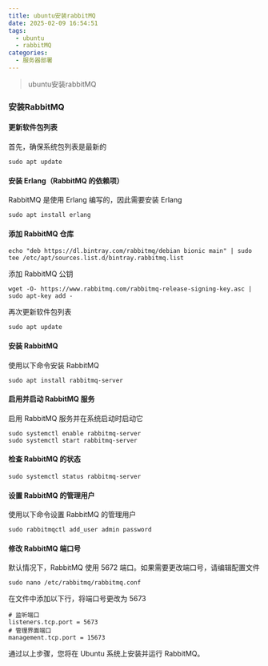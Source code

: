 ```yaml
---
title: ubuntu安装rabbitMQ
date: 2025-02-09 16:54:51
tags:
  - ubuntu
  - rabbitMQ
categories:
  - 服务器部署
---
```


> ubuntu安装rabbitMQ

<!-- more -->

### 安装RabbitMQ

#### 更新软件包列表
首先，确保系统包列表是最新的
```shell
sudo apt update
```

#### 安装 Erlang（RabbitMQ 的依赖项）
RabbitMQ 是使用 Erlang 编写的，因此需要安装 Erlang
```shell
sudo apt install erlang
```

#### 添加 RabbitMQ 仓库
```shell
echo "deb https://dl.bintray.com/rabbitmq/debian bionic main" | sudo tee /etc/apt/sources.list.d/bintray.rabbitmq.list
```

添加 RabbitMQ 公钥  
```shell
wget -O- https://www.rabbitmq.com/rabbitmq-release-signing-key.asc | sudo apt-key add -
```
再次更新软件包列表  
```shell
sudo apt update
```
#### 安装 RabbitMQ
使用以下命令安装 RabbitMQ  
```shell
sudo apt install rabbitmq-server
```

#### 启用并启动 RabbitMQ 服务
启用 RabbitMQ 服务并在系统启动时启动它  
```shell
sudo systemctl enable rabbitmq-server
sudo systemctl start rabbitmq-server
```

#### 检查 RabbitMQ 的状态  
```shell
sudo systemctl status rabbitmq-server
```

#### 设置 RabbitMQ 的管理用户
使用以下命令设置 RabbitMQ 的管理用户  
```shell
sudo rabbitmqctl add_user admin password
```

#### 修改 RabbitMQ 端口号
默认情况下，RabbitMQ 使用 5672 端口。如果需要更改端口号，请编辑配置文件  
```shell
sudo nano /etc/rabbitmq/rabbitmq.conf
```
在文件中添加以下行，将端口号更改为 5673  
```shell
# 监听端口
listeners.tcp.port = 5673
# 管理界面端口
management.tcp.port = 15673
```

通过以上步骤，您将在 Ubuntu 系统上安装并运行 RabbitMQ。